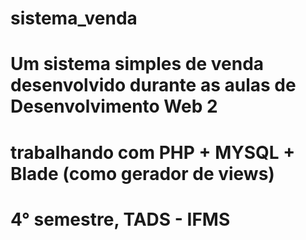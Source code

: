 # sistema_venda
# Um sistema simples de venda desenvolvido durante as aulas de Desenvolvimento Web 2
# trabalhando com PHP + MYSQL + Blade (como gerador de views)
# 4° semestre, TADS - IFMS
